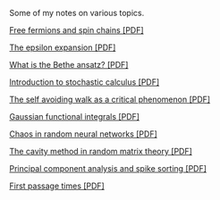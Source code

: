 Some of my notes on various topics.

<a href="https://amahadevan99.github.io/files/free_fermions.pdf"> Free fermions and spin chains [PDF]</a>

<a href="https://amahadevan99.github.io/files/epsilon_expansion.pdf"> The epsilon expansion [PDF]</a>

<a href="https://amahadevan99.github.io/files/bethe_ansatz.pdf"> What is the Bethe ansatz? [PDF]</a>

<a href="https://amahadevan99.github.io/files/stoch_calc.pdf"> Introduction to stochastic calculus [PDF]</a>

<a href="https://amahadevan99.github.io/files/saw_jc_notes.pdf"> The self avoiding walk as a critical phenomenon [PDF]</a>

<a href="https://amahadevan99.github.io/files/gaussian_integrals.pdf"> Gaussian functional integrals [PDF]</a>

<a href="https://amahadevan99.github.io/files/neuro_jc.pdf"> Chaos in random neural networks [PDF]</a>

<a href="https://amahadevan99.github.io/files/marchenko_pastur.pdf"> The cavity method in random matrix theory [PDF]</a>

<a href="https://amahadevan99.github.io/files/pca_notes.pdf"> Principal component analysis and spike sorting [PDF]</a>

<a href="https://amahadevan99.github.io/files/fpt_notes.pdf"> First passage times [PDF]</a>